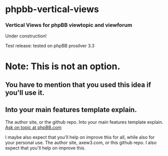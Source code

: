 # phpbb-vertical-views
### Vertical Views for phpBB viewtopic and viewforum

Under construction!

Test release: tested on phpBB prosilver 3.3

# Note: This is not an option.
## You have to mention that you used this idea if you'll use it.
## Into your main features template explain.
The author site, or the github repo. Into your main features template explain.
[Ask on topic at phpBB.com](https://www.phpbb.com/community/viewtopic.php?p=15973420#p15973420 "phpBB.com help topic")

I maybe also expect that you'll help on improve this for all, while also for your personal use.
The author site, axew3.com, or this github repo.
I also expect that you'll help on improve this.


